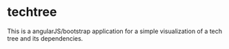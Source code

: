# techtree
This is a angularJS/bootstrap application for a simple visualization of a tech tree and its dependencies.
